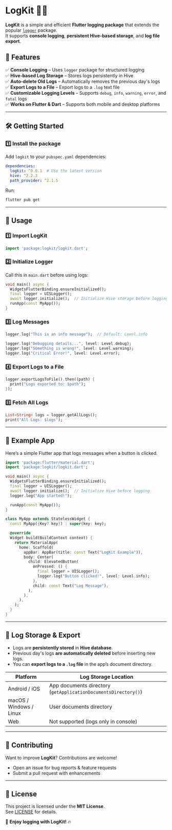 
# LogKit 📜🚀

**LogKit** is a simple and efficient **Flutter logging package** that extends the popular [`logger`](https://pub.dev/packages/logger) package.  
It supports **console logging**, **persistent Hive-based storage**, and **log file export**.

## 🌟 Features

✅ **Console Logging** – Uses `logger` package for structured logging  
✅ **Hive-based Log Storage** – Stores logs persistently in Hive  
✅ **Auto-delete Old Logs** – Automatically removes the previous day's logs  
✅ **Export Logs to a File** – Export logs to a `.log` text file  
✅ **Customizable Logging Levels** – Supports `debug`, `info`, `warning`, `error`, and `fatal` logs  
✅ **Works on Flutter & Dart** – Supports both mobile and desktop platforms

---

## 🛠️ Getting Started

### **1️⃣ Install the package**
Add `logkit` to your `pubspec.yaml` dependencies:
```yaml
dependencies:
  logkit: ^0.0.1  # Use the latest version
  hive: ^2.2.3
  path_provider: ^2.1.5
```

Run:
```sh
flutter pub get
```

---

## 📌 Usage

### **1️⃣ Import LogKit**
```dart
import 'package:logkit/logkit.dart';
```

### **2️⃣ Initialize Logger**
Call this in `main.dart` before using logs:
```dart
void main() async {
  WidgetsFlutterBinding.ensureInitialized();
  final logger = UISLogger();
  await logger.initialize();  // Initialize Hive storage before logging
  runApp(const MyApp());
}
```

### **3️⃣ Log Messages**
```dart
logger.log("This is an info message");  // Default: Level.info

logger.log("Debugging details...", level: Level.debug);
logger.log("Something is wrong!", level: Level.warning);
logger.log("Critical Error!", level: Level.error);
```

### **4️⃣ Export Logs to a File**
```dart
logger.exportLogsToFile().then((path) {
  print("Logs exported to: $path");
});
```

### **5️⃣ Fetch All Logs**
```dart
List<String> logs = logger.getAllLogs();
print("All Logs: $logs");
```

---

## 🎯 Example App
Here’s a simple Flutter app that logs messages when a button is clicked.

```dart
import 'package:flutter/material.dart';
import 'package:logkit/logkit.dart';

void main() async {
  WidgetsFlutterBinding.ensureInitialized();
  final logger = UISLogger();
  await logger.initialize();  // Initialize Hive before logging
  logger.log("App started!");

  runApp(const MyApp());
}

class MyApp extends StatelessWidget {
  const MyApp({Key? key}) : super(key: key);

  @override
  Widget build(BuildContext context) {
    return MaterialApp(
      home: Scaffold(
        appBar: AppBar(title: const Text("LogKit Example")),
        body: Center(
          child: ElevatedButton(
            onPressed: () {
              final logger = UISLogger();
              logger.log("Button clicked!", level: Level.info);
            },
            child: const Text("Log Message"),
          ),
        ),
      ),
    );
  }
}
```

---

## 📂 Log Storage & Export
- Logs are **persistently stored** in **Hive database**.
- Previous day's logs **are automatically deleted** before inserting new logs.
- You can **export logs to a `.log` file** in the app’s document directory.

| Platform  | Log Storage Location |
|-----------|----------------------|
| Android / iOS | App documents directory (`getApplicationDocumentsDirectory()`) |
| macOS / Windows / Linux | User documents directory |
| Web | Not supported (logs only in console) |

---

## 🤝 Contributing
Want to improve **LogKit**? Contributions are welcome!
- Open an issue for bug reports & feature requests
- Submit a pull request with enhancements

---

## 📝 License
This project is licensed under the **MIT License**.  
See [LICENSE](LICENSE) for details.

🚀 **Enjoy logging with LogKit!** 🔥
